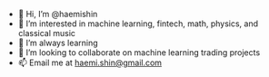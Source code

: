 - 👋 Hi, I’m @haemishin
- 👀 I’m interested in machine learning, fintech, math, physics, and classical music
- 🌱 I’m always learning
- 💞️ I’m looking to collaborate on machine learning trading projects
- 📫 Email me at haemi.shin@gmail.com

<!---
haemishin/haemishin is a ✨ special ✨ repository because its `README.md` (this file) appears on your GitHub profile.
You can click the Preview link to take a look at your changes.
--->

